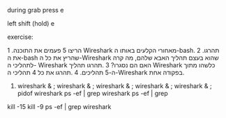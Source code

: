 during grab press e

left shift (hold)
e

exercise:

1 .הריצו 5 פעמים את התוכנה Wireshark מאחורי הקלעים באותו ה-bash.
2 .תהרגו את ה-bash שהריץ את כל ה-Wireshark שהוא בעצם תהליך האבא שלהם, מה קרה לתהליכי ה-
Wireshark האם הם נסגרו?
3 .תהרגו תהליך Wireshark כלשהו מתוך ה-5 תהליכים.
4 .תהרגו את כל 4 תהליכי ה-Wireshark בפקודה אחת.

1. wireshark & ; wireshark & ; wireshark & ; wireshark & ; wireshark & ;  
pidof wireshark
ps -ef | grep wireshark
ps -ef | grep <pid>

kill -15 <pid>
kill -9 <pid>
ps -ef | grep wireshark





